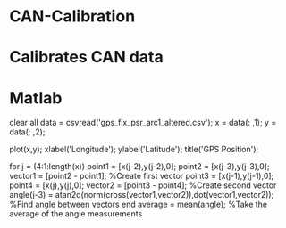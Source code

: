 # CAN-Calibration
# Calibrates CAN data
# Matlab
clear all
data = csvread('gps_fix_psr_arc1_altered.csv');
x = data(: ,1);
y = data(: ,2);

plot(x,y);
xlabel('Longitude');
ylabel('Latitude');
title('GPS Position');

for j = (4:1:length(x))
point1 = [x(j-2),y(j-2),0];
point2 = [x(j-3),y(j-3),0];
vector1 = [point2 - point1]; %Create first vector
point3 = [x(j-1),y(j-1),0];
point4 = [x(j),y(j),0];
vector2 = [point3 - point4]; %Create second vector
angle(j-3) = atan2d(norm(cross(vector1,vector2)),dot(vector1,vector2)); %Find angle between vectors
end
average = mean(angle); %Take the average of the angle measurements
